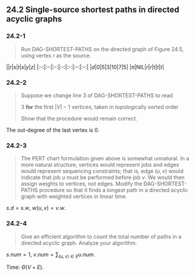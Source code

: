 ## 24.2 Single-source shortest paths in directed acyclic graphs

### 24.2-1

> Run DAG-SHORTEST-PATHS on the directed graph of Figure 24.5, using vertex $r$ as the source.

|\|$r$|$s$|$t$|$x$|$y$|$z$|
|:-:|:-:|:-:|:-:|:-:|:-:|:-:|
|$d$|0|5|3|10|7|5|
|$\pi$|NIL|$r$|$r$|$t$|$t$|$t$|

### 24.2-2

> Suppose we change line 3 of DAG-SHORTEST-PATHS to read 
> 
> 3  __for__ the first $|V| - 1$ vertices, taken in topologically sorted order
> 
> Show that the procedure would remain correct.

The out-degree of the last vertex is 0.

### 24.2-3

> The PERT chart formulation given above is somewhat unnatural. In a more natural structure, vertices would represent jobs and edges would represent sequencing constraints; that is, edge $(u, v)$ would indicate that job $u$ must be performed before job $v$. We would then assign weights to vertices, not edges. Modify the DAG-SHORTEST- PATHS procedure so that it finds a longest path in a directed acyclic graph with weighted vertices in linear time.

$s.d = s.w$, $w(u, v) = v.w$.

### 24.2-4

> Give an efficient algorithm to count the total number of paths in a directed acyclic graph. Analyze your algorithm.

$s.num = 1$, $v.num = \sum_{(u, v) \in E} u.num$.

Time: $\Theta(V + E)$.
